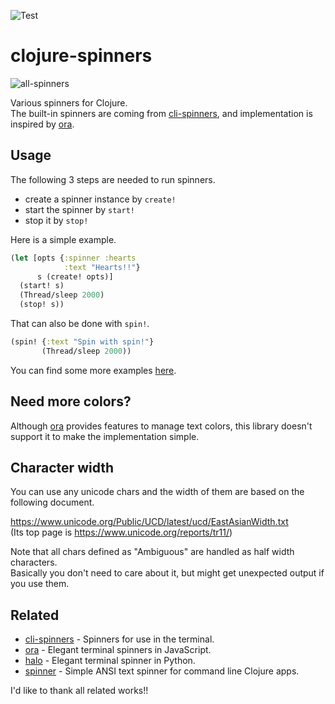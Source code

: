 ![Test](https://github.com/popoppo/clojure-spinners/workflows/RunExamples/badge.svg)

# clojure-spinners

![all-spinners](https://user-images.githubusercontent.com/934188/125028575-3e18f680-e0c3-11eb-8e5d-282f5980f85c.gif)

Various spinners for Clojure.  
The built-in spinners are coming from [cli-spinners](https://github.com/sindresorhus/cli-spinners), and implementation is inspired by [ora](https://github.com/sindresorhus/ora).

<!-- Note that this module just provide spinners but not colors. This would be helpful if you want to make them colorful. -->

## Usage

The following 3 steps are needed to run spinners.
 - create a spinner instance by `create!`
 - start the spinner by `start!`
 - stop it by `stop!`

Here is a simple example.

```clojure
(let [opts {:spinner :hearts
            :text "Hearts!!"}
      s (create! opts)]
  (start! s)
  (Thread/sleep 2000)
  (stop! s))
```

That can also be done with `spin!`.

```clojure
(spin! {:text "Spin with spin!"}
       (Thread/sleep 2000))
```

You can find some more examples [here](https://github.com/popoppo/clojure-spinners/tree/dev/src/clojure_spinners/examples).

## Need more colors?
Although [ora](https://github.com/sindresorhus/ora) provides features to manage text colors, this library doesn't support it to make the implementation simple.

<!-- If you want to make spinners colorful,  -->

## Character width
You can use any unicode chars and the width of them are based on the following document.

https://www.unicode.org/Public/UCD/latest/ucd/EastAsianWidth.txt  
(Its top page is https://www.unicode.org/reports/tr11/)

Note that all chars defined as "Ambiguous" are handled as half width characters.  
Basically you don't need to care about it, but might get unexpected output if you use them.

## Related
- [cli-spinners](https://github.com/sindresorhus/cli-spinners) - Spinners for use in the terminal.
- [ora](https://github.com/sindresorhus/ora) - Elegant terminal spinners in JavaScript.
- [halo](https://github.com/manrajgrover/halo) - Elegant terminal spinner in Python.
- [spinner](https://github.com/clj-commons/spinner) - Simple ANSI text spinner for command line Clojure apps.

I'd like to thank all related works!!

